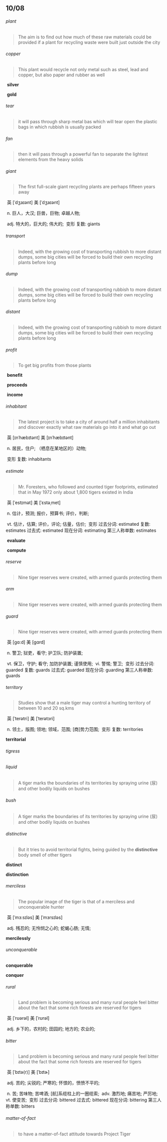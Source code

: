 ## 10/08

###### plant

> The aim is to find out how much of these raw materials could be provided if a plant for recycling waste were built just
> outside the city

###### copper

> This plant would recycle not only metal such as steel, lead and copper, but also paper and rubber as well

​	**silver**

​	**gold**

###### tear	 

> it will pass through sharp metal bas which will tear open the plastic bags in which rubbish is usually packed

###### fan

> then it will pass through a powerful fan to separate the lightest elements from the heavy solids

###### giant

> The first full-scale giant recycling plants are perhaps fifteen years away

​	英 [ˈdʒaɪənt]   美 [ˈdʒaɪənt] 

​	n.  巨人，大汉; 巨兽，巨物; 卓越人物;

​	adj.  特大的，巨大的; 伟大的;
​	变形 复数: giants





###### transport

> Indeed, with the growing cost of transporting rubbish to more distant dumps, some big cities will
> be forced to build their own recycling plants before long

###### dump

> Indeed, with the growing cost of transporting rubbish to more distant dumps, some big cities will
> be forced to build their own recycling plants before long

###### distant

> Indeed, with the growing cost of transporting rubbish to more distant dumps, some big cities will
> be forced to build their own recycling plants before long



###### profit

> To get big profits from those plants

​	**benefit**

​	**proceeds**

​	**income**



######  inhabitant

> The latest project is to take a city of around half a million inhabitants and discover exactly what raw materials go into it and what go out

​	英 [ɪnˈhæbɪtənt]   美 [ɪnˈhæbɪtənt] 

​	n.  居民，住户; （栖息在某地区的）动物;

​	变形 复数: inhabitants





###### estimate

>  Mr. Foresters, who followed and counted tiger footprints, estimated that in May 1972 only about 1,800 tigers existed in
> India

​	英 [ˈestɪmət]   美 [ˈɛstəˌmet] 

​	n.  估计，预测; 报价，预算书; 评价，判断;

​	vt.  估计，估算; 评价，评论; 估量，估价;
​	变形 过去分词: estimated 复数: estimates 过去式: estimated 现在分词: estimating 第三人称单数: estimates

​	**evaluate**

​	**compute**

###### reserve

> Nine tiger reserves were created, with armed guards protecting them

###### arm

> Nine tiger reserves were created, with armed guards protecting them

###### guard

> Nine tiger reserves were created, with armed guards protecting them

​	英 [gɑ:d]   美 [gɑrd] 

​	n.  警卫; 狱吏，看守; 护卫队; 防护装置;

​	vt.  保卫，守护; 看守; 加防护装置; 谨慎使用;
​	vi.  警惕; 警卫;
​	变形 过去分词: guarded 复数: guards 过去式: guarded 现在分词: guarding 第三人称单数: guards



###### territory

> Studies show that a male tiger may control a hunting territory of between 10 and 20 sq.kms

​	英 [ˈterətri]   美 [ˈterətɔri]  

​	n.  领土，版图; 领地; 领域，范围; [商]势力范围;
​	变形 复数: territories

**territorial**

###### tigress

###### liquid

> A tiger marks the boundaries of its territories by spraying urine (尿) and other bodily liquids on bushes

###### bush

> A tiger marks the boundaries of its territories by spraying urine (尿) and other bodily liquids on bushes



###### distinctive

> But it tries to avoid territorial fights, being guided by the **distinctive** body smell of other tigers

**distinct**

**distinction**



###### merciless

> The popular image of the tiger is that of a merciless and unconquerable hunter

​	英 [ˈmɜ:sɪləs]   美 [ˈmɜrsɪləs] 

​	adj.  残忍的; 无怜悯之心的; 蛇蝎心肠; 无情;



**mercilessly**





######  unconquerable 

**conquerable**

**conquer**

###### rural

> Land problem is becoming serious and many rural people feel bitter about the fact that some rich forests are reserved for tigers	 

​	英 [ˈrʊərəl]   美 [ˈrʊrəl] 

​	adj.  乡下的，农村的; 田园的; 地方的; 农业的;

###### bitter

> Land problem is becoming serious and many rural people feel bitter about the fact that some rich forests are reserved for tigers

​	英 [ˈbɪtə(r)]   美 [ˈbɪtɚ]  

​	adj.  苦的; 尖锐的; 严寒的; 怀恨的，愤愤不平的;

​	n.  苦; 苦味物; 苦啤酒; [航]系缆柱上的一圈缆索;
​	adv.  激烈地; 痛苦地; 严厉地;
​	vt.  使变苦;
​	变形 过去分词: bittered 过去式: bittered 现在分词: bittering 第三人称单数: bitters



###### matter-of-fact

> to have a matter-of-fact attitude towards Project Tiger